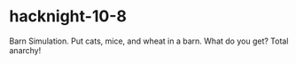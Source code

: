 hacknight-10-8
==============

Barn Simulation.  Put cats, mice, and wheat in a barn.  What do you get?  Total anarchy!
